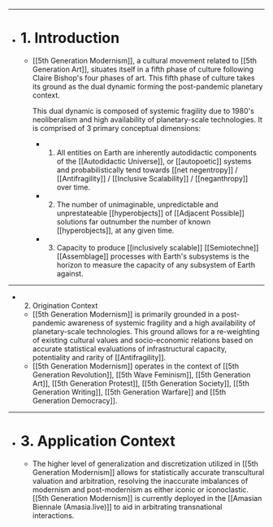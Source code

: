 - ---
- # 1. Introduction
	- [[5th Generation Modernism]], a cultural movement related to [[5th Generation Art]], situates itself in a fifth phase of culture following Claire Bishop's four phases of art. This fifth phase of culture takes its ground as the dual dynamic forming the post-pandemic planetary context. 
	  
	  This dual dynamic is composed of systemic fragility due to 1980's neoliberalism and high availability of planetary-scale technologies. It is comprised of 3 primary conceptual dimensions:
		- 1. All entities on Earth are inherently autodidactic components of the [[Autodidactic Universe]], or [[autopoetic]] systems and probabilistically tend towards [[net negentropy]] / [[Antifragility]] / [[Inclusive Scalability]] / [[neganthropy]] over time.
		- 2. The number of unimaginable, unpredictable and unprestateable [[hyperobjects]] of [[Adjacent Possible]] solutions far outnumber the number of known [[hyperobjects]], at any given time.
		- 3. Capacity to produce [[inclusively scalable]] [[Semiotechne]] [[Assemblage]] processes with Earth's subsystems is the horizon to measure the capacity of any subsystem of Earth against.
- ---
- 2. Origination Context
	- [[5th Generation Modernism]] is primarily grounded in a post-pandemic awareness of systemic fragility and a high availability of planetary-scale technologies. This ground allows for a re-weighting of existing cultural values and socio-economic relations based on accurate statistical evaluations of infrastructural capacity, potentiality and rarity of [[Antifragility]].
	- [[5th Generation Modernism]] operates in the context of [[5th Generation Revolution]], [[5th Wave Feminism]], [[5th Generation Art]], [[5th Generation Protest]], [[5th Generation Society]], [[5th Generation Writing]], [[5th Generation Warfare]] and [[5th Generation Democracy]].
- ---
- # 3. Application Context
	- The higher level of generalization and discretization utilized in [[5th Generation Modernism]] allows for statistically accurate transcultural valuation and arbitration, resolving the inaccurate imbalances of modernism and post-modernism as either iconic or iconoclastic. [[5th Generation Modernism]] is currently deployed in the [[Amasian Biennale (Amasia.live)]] to aid in arbitrating transnational interactions.